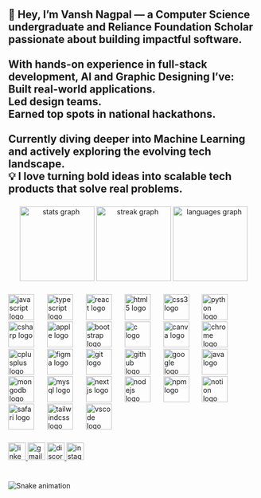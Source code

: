 <h2 align="left">👋 Hey, I’m Vansh Nagpal — a  Computer Science undergraduate and Reliance Foundation Scholar passionate about building impactful software.<br><br>With hands-on experience in full-stack development, AI and Graphic Designing I’ve:<br>Built real-world applications. <br>Led design teams. <br>Earned top spots in national hackathons. <br><br>Currently diving deeper into Machine Learning and actively exploring the evolving tech landscape.<br>💡 I love turning bold ideas into scalable tech products that solve real problems.</h2>

###

<div align="center">
  <img src="https://github-readme-stats.vercel.app/api?username=VanshNagpal10&hide_title=false&hide_rank=false&show_icons=true&include_all_commits=true&count_private=true&disable_animations=false&theme=merko&locale=en&hide_border=false" height="150" alt="stats graph"  />
  <img src="https://streak-stats.demolab.com?user=VanshNagpal10&locale=en&mode=daily&theme=merko&hide_border=false&border_radius=5" height="150" alt="streak graph"  />
  <img src="https://github-readme-stats.vercel.app/api/top-langs?username=VanshNagpal10&locale=en&hide_title=false&layout=compact&card_width=320&langs_count=5&theme=merko&hide_border=false" height="150" alt="languages graph"  />
</div>

###

<div align="left">
  <img src="https://cdn.jsdelivr.net/gh/devicons/devicon/icons/javascript/javascript-original.svg" height="52" alt="javascript logo"  />
  <img width="18" />
  <img src="https://cdn.jsdelivr.net/gh/devicons/devicon/icons/typescript/typescript-original.svg" height="52" alt="typescript logo"  />
  <img width="18" />
  <img src="https://cdn.jsdelivr.net/gh/devicons/devicon/icons/react/react-original.svg" height="52" alt="react logo"  />
  <img width="18" />
  <img src="https://cdn.jsdelivr.net/gh/devicons/devicon/icons/html5/html5-original.svg" height="52" alt="html5 logo"  />
  <img width="18" />
  <img src="https://cdn.jsdelivr.net/gh/devicons/devicon/icons/css3/css3-original.svg" height="52" alt="css3 logo"  />
  <img width="18" />
  <img src="https://cdn.jsdelivr.net/gh/devicons/devicon/icons/python/python-original.svg" height="52" alt="python logo"  />
  <img width="18" />
  <img src="https://cdn.jsdelivr.net/gh/devicons/devicon/icons/csharp/csharp-original.svg" height="52" alt="csharp logo"  />
  <img width="18" />
  <img src="https://cdn.jsdelivr.net/gh/devicons/devicon/icons/apple/apple-original.svg" height="52" alt="apple logo"  />
  <img width="18" />
  <img src="https://cdn.jsdelivr.net/gh/devicons/devicon/icons/bootstrap/bootstrap-original.svg" height="52" alt="bootstrap logo"  />
  <img width="18" />
  <img src="https://cdn.jsdelivr.net/gh/devicons/devicon/icons/c/c-original.svg" height="52" alt="c logo"  />
  <img width="18" />
  <img src="https://cdn.jsdelivr.net/gh/devicons/devicon/icons/canva/canva-original.svg" height="52" alt="canva logo"  />
  <img width="18" />
  <img src="https://cdn.jsdelivr.net/gh/devicons/devicon/icons/chrome/chrome-original.svg" height="52" alt="chrome logo"  />
  <img width="18" />
  <img src="https://cdn.jsdelivr.net/gh/devicons/devicon/icons/cplusplus/cplusplus-original.svg" height="52" alt="cplusplus logo"  />
  <img width="18" />
  <img src="https://cdn.jsdelivr.net/gh/devicons/devicon/icons/figma/figma-original.svg" height="52" alt="figma logo"  />
  <img width="18" />
  <img src="https://cdn.jsdelivr.net/gh/devicons/devicon/icons/git/git-original.svg" height="52" alt="git logo"  />
  <img width="18" />
  <img src="https://cdn.jsdelivr.net/gh/devicons/devicon/icons/github/github-original.svg" height="52" alt="github logo"  />
  <img width="18" />
  <img src="https://cdn.jsdelivr.net/gh/devicons/devicon/icons/google/google-original.svg" height="52" alt="google logo"  />
  <img width="18" />
  <img src="https://cdn.jsdelivr.net/gh/devicons/devicon/icons/java/java-original.svg" height="52" alt="java logo"  />
  <img width="18" />
  <img src="https://cdn.jsdelivr.net/gh/devicons/devicon/icons/mongodb/mongodb-original.svg" height="52" alt="mongodb logo"  />
  <img width="18" />
  <img src="https://cdn.jsdelivr.net/gh/devicons/devicon/icons/mysql/mysql-original.svg" height="52" alt="mysql logo"  />
  <img width="18" />
  <img src="https://cdn.jsdelivr.net/gh/devicons/devicon/icons/nextjs/nextjs-original.svg" height="52" alt="nextjs logo"  />
  <img width="18" />
  <img src="https://cdn.jsdelivr.net/gh/devicons/devicon/icons/nodejs/nodejs-original.svg" height="52" alt="nodejs logo"  />
  <img width="18" />
  <img src="https://cdn.jsdelivr.net/gh/devicons/devicon/icons/npm/npm-original-wordmark.svg" height="52" alt="npm logo"  />
  <img width="18" />
  <img src="https://cdn.jsdelivr.net/gh/devicons/devicon/icons/notion/notion-original.svg" height="52" alt="notion logo"  />
  <img width="18" />
  <img src="https://cdn.jsdelivr.net/gh/devicons/devicon/icons/safari/safari-original.svg" height="52" alt="safari logo"  />
  <img width="18" />
  <img src="https://cdn.jsdelivr.net/gh/devicons/devicon/icons/tailwindcss/tailwindcss-original-wordmark.svg" height="52" alt="tailwindcss logo"  />
  <img width="18" />
  <img src="https://cdn.jsdelivr.net/gh/devicons/devicon/icons/vscode/vscode-original.svg" height="52" alt="vscode logo"  />
</div>

###

<div align="left">
  <a href="https://www.linkedin.com/in/vanshnagpal27/" target="_blank">
    <img src="https://img.shields.io/static/v1?message=LinkedIn&logo=linkedin&label=&color=0077B5&logoColor=white&labelColor=&style=for-the-badge" height="35" alt="linkedin logo"  />
  </a>
  <img src="https://img.shields.io/static/v1?message=Gmail&logo=gmail&label=&color=D14836&logoColor=white&labelColor=&style=for-the-badge" height="35" alt="gmail logo"  />
  <a href="https://discordapp.com/users/heisenberg_0737" target="_blank">
    <img src="https://img.shields.io/static/v1?message=Discord&logo=discord&label=&color=7289DA&logoColor=white&labelColor=&style=for-the-badge" height="35" alt="discord logo"  />
  </a>
  <a href="https://www.instagram.com/vanshnagpal_27/" target="_blank">
    <img src="https://img.shields.io/static/v1?message=Instagram&logo=instagram&label=&color=E4405F&logoColor=white&labelColor=&style=for-the-badge" height="35" alt="instagram logo"  />
  </a>
</div>

###

<br clear="both">

<img src="https://raw.githubusercontent.com/VanshNagpal10/VanshNagpal10/output/snake.svg" alt="Snake animation" />

###
